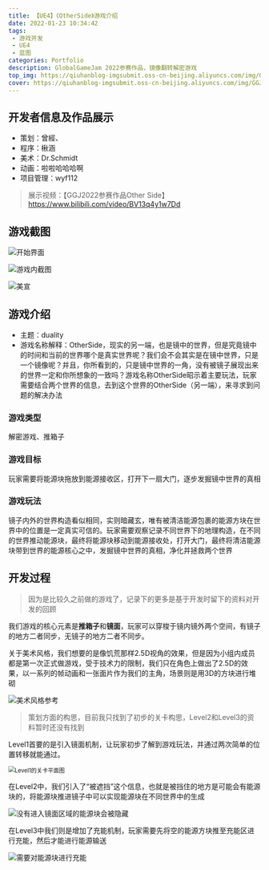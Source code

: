 ```yaml
---
title: 【UE4】《OtherSide》游戏介绍
date: 2022-01-23 10:34:42
tags:
 - 游戏开发
 - UE4
 - 蓝图
categories: Portfolio
description: GlobalGameJam 2022参赛作品，镜像翻转解密游戏
top_img: https://qiuhanblog-imgsubmit.oss-cn-beijing.aliyuncs.com/img/GGJ2022.jpg
cover: https://qiuhanblog-imgsubmit.oss-cn-beijing.aliyuncs.com/img/GGJ2022.jpg
---
```


## 开发者信息及作品展示

- 策划：曾經、
- 程序：楸涵
- 美术：Dr.Schmidt
- 动画：啦啦哈哈哈啊 
- 项目管理：wyf112

> 展示视频：【GGJ2022参赛作品Other Side】 https://www.bilibili.com/video/BV13q4y1w7Dd



## 游戏截图

![开始界面](https://qiuhanblog-imgsubmit.oss-cn-beijing.aliyuncs.com/img/otherside%E6%B8%B8%E6%88%8F%E6%88%AA%E5%9B%BE1.jpg)

![游戏内截图](https://qiuhanblog-imgsubmit.oss-cn-beijing.aliyuncs.com/img/otherside%E6%B8%B8%E6%88%8F%E6%88%AA%E5%9B%BE2.jpg)

![美宣](https://qiuhanblog-imgsubmit.oss-cn-beijing.aliyuncs.com/img/othersideEnd.png)



## 游戏介绍

- 主题：duality
- 游戏名称解释：OtherSide，现实的另一端，也是镜中的世界，但是究竟镜中的时间和当前的世界哪个是真实世界呢？我们会不会其实是在镜中世界，只是一个镜像呢？并且，你所看到的，只是镜中世界的一角，没有被镜子展现出来的世界一定和你所想象的一致吗？游戏名称OtherSide昭示着主要玩法，玩家需要结合两个世界的信息，去到这个世界的OtherSide（另一端），来寻求到问题的解决办法

### 游戏类型

解密游戏、推箱子

### 游戏目标

玩家需要将能源块拖放到能源接收区，打开下一扇大门，逐步发掘镜中世界的真相

### 游戏玩法

镜子内外的世界构造看似相同，实则暗藏玄，唯有被清洁能源包裹的能源方块在世界中的位置是一定真实可信的。玩家需要观察记录不同世界下的地理构造，在不同的世界推动能源块，最终将能源块移动到能源接收处，打开大门，最终将清洁能源块带到世界的能源核心之中，发掘镜中世界的真相，净化并拯救两个世界



## 开发过程

> 因为是比较久之前做的游戏了，记录下的更多是基于开发时留下的资料对开发的回顾

我们游戏的核心元素是**推箱子**和**镜面**，玩家可以穿梭于镜内镜外两个空间，有镜子的地方二者同步，无镜子的地方二者不同步。

关于美术风格，我们想要的是像饥荒那样2.5D视角的效果，但是因为小组内成员都是第一次正式做游戏，受于技术力的限制，我们只在角色上做出了2.5D的效果，以一系列的帧动画和一张面片作为我们的主角，场景则是用3D的方块进行堆砌

![美术风格参考](http://qiuhanblog-imgsubmit.oss-cn-beijing.aliyuncs.com/img/image-20230902153051362.png)

> 策划方面的构思，目前我只找到了初步的关卡构思，Level2和Level3的资料暂时还没有找到

Level1首要的是引入镜面机制，让玩家初步了解到游戏玩法，并通过两次简单的位置转移就能通过。

<img src="http://qiuhanblog-imgsubmit.oss-cn-beijing.aliyuncs.com/img/image-20230902153458088.png" alt="Level1的关卡平面图" style="zoom:80%;" />

在Level2中，我们引入了“被遮挡”这个信息，也就是被挡住的地方是可能会有能源块的，将能源块推进镜子中可以实现能源块在不同世界中的生成

![没有进入镜面区域的能源块会被隐藏](http://qiuhanblog-imgsubmit.oss-cn-beijing.aliyuncs.com/img/image-20230902154128844.png)

在Level3中我们则是增加了充能机制，玩家需要先将空的能源方块推至充能区进行充能，然后才能进行能源输送

![需要对能源块进行充能](http://qiuhanblog-imgsubmit.oss-cn-beijing.aliyuncs.com/img/image-20230902154440040.png)
